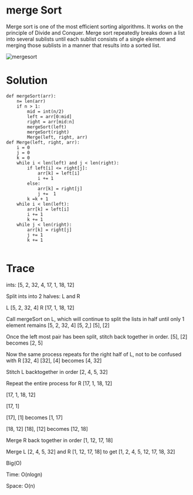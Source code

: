 # merge Sort

Merge sort is one of the most efficient sorting algorithms. It works on the principle of Divide and Conquer. Merge sort repeatedly breaks down a list into several sublists until each sublist consists of a single element and merging those sublists in a manner that results into a sorted list.

![mergesort](https://cdn.programiz.com/cdn/farfuture/PRTu8e23Uz212XPrrzN_uqXkVZVY_E0Ta8GZp61-zvw/mtime:1586425911/sites/tutorial2program/files/merge-sort-example_0.png)


# Solution

```
def mergeSort(arr):
    n= len(arr)
    if n > 1:
        mid = int(n/2)
        left = arr[0:mid]
        right = arr[mid:n]
        mergeSort(left)
        mergeSort(right)
        Merge(left, right, arr)
def Merge(left, right, arr):
    i = 0
    j = 0
    k = 0
    while i < len(left) and j < len(right):
        if left[i] <= right[j]:
            arr[k] = left[i]
            i += 1
        else:
            arr[k] = right[j]
            j +=  1
        k =k + 1
    while i < len(left):
        arr[k] = left[i]
        i += 1
        k += 1
    while j < len(right):
        arr[k] = right[j]
        j += 1
        k += 1
    
```

# Trace

ints: [5, 2, 32, 4, 17, 1, 18, 12]

Split ints into 2 halves: L and R

L [5, 2, 32, 4]
R [17, 1, 18, 12]

Call mergeSort on L, which will continue to split the lists in half until only 1 element remains
[5, 2, 32, 4]
[5, 2,]
[5], [2]

Once the left most pair has been split, stitch back together in order. [5], [2] becomes [2, 5]

Now the same process repeats for the right half of L, not to be confused with R [32, 4] [32], [4] becomes [4, 32]

Stitch L backtogether in order [2, 4, 5, 32]

Repeat the entire process for R [17, 1, 18, 12]

[17, 1, 18, 12]

[17, 1]

[17], [1] becomes [1, 17]

[18, 12]
[18], [12] becomes [12, 18]

Merge R back together in order [1, 12, 17, 18]

Merge L [2, 4, 5, 32] and R [1, 12, 17, 18] to get
[1, 2, 4, 5, 12, 17, 18, 32]


Big(O)

Time: O(nlogn)

Space: O(n)
